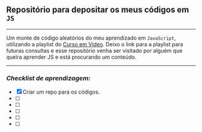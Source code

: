 ## Repositório para depositar os meus códigos em ```JS```
---
Um monte de código aleatórios do meu aprendizado em ```JavaScript```, utilizando a playlist do [Curso em Video](https://youtu.be/1-w1RfGIov4). Deixo o link para a playlist para futuras consultas e esse repositório venha ser visitado por alguém que queira aprender JS e está procurando um conteúdo.

---------

### *Checklist de aprendizagem:*

- [x] Criar um repo para os códigos.
- [ ]
- [ ]
- [ ]
- [ ]
- [ ]
